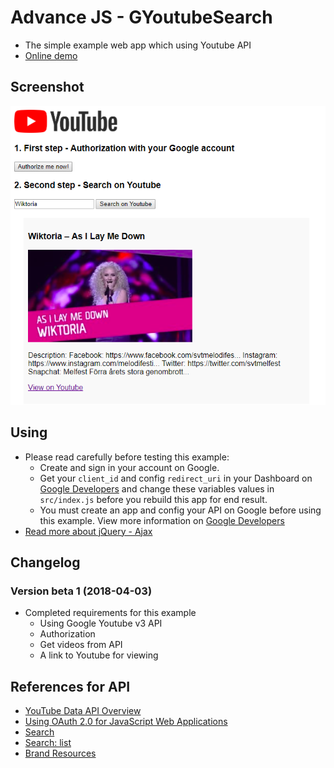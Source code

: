 # Advance JS - GYoutubeSearch
* The simple example web app which using Youtube API
* [Online demo](https://nguyenkhois.github.io/advjs-youtubesearch/public/)

## Screenshot
![Screenshot](public/images/gyoutubesearch.png)

## Using
* Please read carefully before testing this example:
    * Create and sign in your account on Google.
    * Get your `client_id` and config `redirect_uri` in your Dashboard on [Google Developers](https://console.developers.google.com/) and change these variables values in `src/index.js` before you rebuild this app for end result.
    * You must create an app and config your API on Google before using this example. View more information on [Google Developers](https://developers.google.com/youtube/v3/getting-started)
* [Read more about jQuery - Ajax](http://api.jquery.com/jquery.ajax/)

## Changelog
### Version beta 1 (2018-04-03)
* Completed requirements for this example
    * Using Google Youtube v3 API
    * Authorization
    * Get videos from API
    * A link to Youtube for viewing
    
## References for API
* [YouTube Data API Overview](https://developers.google.com/youtube/v3/getting-started)
* [Using OAuth 2.0 for JavaScript Web Applications](https://developers.google.com/youtube/v3/guides/auth/client-side-web-apps)
* [Search](https://developers.google.com/youtube/v3/docs/search)
* [
Search: list](https://developers.google.com/youtube/v3/docs/search/list)
* [Brand Resources](https://www.youtube.com/yt/about/brand-resources/#logos-icons-colors)